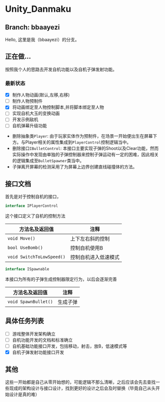 # Unity_Danmaku

## Branch: bbaayezi

Hello, 这里是我（bbaayezi）的分支。

## 正在做...

按照我个人的思路去开发自机功能以及自机子弹发射功能。

### 最新状态

- [x] 制作人物动画(默认,左移,右移)
- [ ] 制作人物预制件
- [x] 将动画绑定至人物控制脚本,并将脚本绑定至人物
- [ ] 实现自机大玉的变换动画
- [ ] 开发示例敌机
- [ ] 自机弹幕升级功能

- 删除抽象类`Player`: 由于玩家实体作为预制件，在场景一开始便出生在屏幕下方。与Player相关的属性集成到`PlayerControl`控制逻辑当中。
- 删除接口`IBulletControl`: 本接口主要实现子弹的Shoot以及Clear功能，然而实际操作中发现由单独的子弹控制器来控制子弹运动有一定的困难，因此相关的逻辑集成至`BulletSpawner`类当中。
- 子弹离开屏幕的检测采用了为屏幕上边界创建直线碰撞体的方法。





## 接口文档

首先是对于控制自机的接口，

```c#
interface IPlayerControl
```

这个接口定义了自机的控制方法

| **方法名及返回值**        | **注释**             |
| ------------------------- | -------------------- |
| `void Move()`             | 上下左右斜的控制     |
| `bool UseBomb()`          | 控制自机使用B        |
| `void SwitchToLowSpeed()` | 控制自机进入低速模式 |

[^注]: 不代表最终版本

```c#
interface ISpawnable
```

本接口为所有的子弹生成控制器限定行为，以后会逐渐完善

| **方法名及返回值**   | **注释** |
| -------------------- | -------- |
| `void SpawnBullet()` | 生成子弹 |



## 具体任务列表

- [ ] 游戏整体开发架构确立
- [ ] 自机功能开发的文档和标准确立
- [ ] 自机基础功能接口开发，包括移动，射击，放B，低速模式等
- [x] 自机子弹发射功能接口开发

## 其他

这些一开始都是自己从零开始想的，可能逻辑不那么清晰，之后应该会先去查找一些现成的架构设计与接口设计，找到更好的设计之后会及时替换（毕竟自己从头开始设计是真的难）